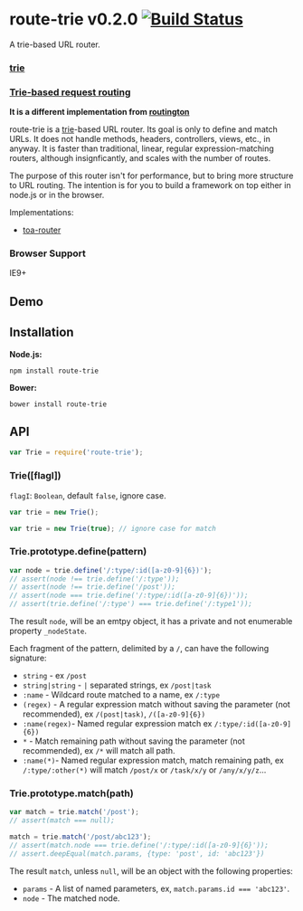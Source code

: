 route-trie v0.2.0 [![Build Status](https://travis-ci.org/zensh/route-trie.svg)](https://travis-ci.org/zensh/route-trie)
====
A trie-based URL router.

### [trie](http://en.wikipedia.org/wiki/Trie)

### [Trie-based request routing](http://blog.vulcanproxy.com/trie-based-http-requests-routing/)

**It is a different implementation from [routington](https://github.com/pillarjs/routington)**

route-trie is a [trie](http://en.wikipedia.org/wiki/Trie)-based URL router.
Its goal is only to define and match URLs.
It does not handle methods, headers, controllers, views, etc., in anyway.
It is faster than traditional, linear, regular expression-matching routers, although insignficantly,
and scales with the number of routes.

The purpose of this router isn't for performance, but to bring more structure to URL routing.
The intention is for you to build a framework on top either in node.js or in the browser.

Implementations:

- [toa-router](https://github.com/toajs/toa-router)

### Browser Support

IE9+

## Demo

## Installation

**Node.js:**

    npm install route-trie

**Bower:**

    bower install route-trie

## API

```js
var Trie = require('route-trie');
```

### Trie([flagI])

`flagI`: `Boolean`, default `false`, ignore case.

```js
var trie = new Trie();
```

```js
var trie = new Trie(true); // ignore case for match
```

### Trie.prototype.define(pattern)

```js
var node = trie.define('/:type/:id([a-z0-9]{6})');
// assert(node !== trie.define('/:type'));
// assert(node !== trie.define('/post'));
// assert(node === trie.define('/:type/:id([a-z0-9]{6})'));
// assert(trie.define('/:type') === trie.define('/:type1'));
```

The result `node`, will be an emtpy object, it has a private and not enumerable property `_nodeState`.

Each fragment of the pattern, delimited by a `/`, can have the following signature:

- `string` - ex `/post`
- `string|string` - `|` separated strings, ex `/post|task`
- `:name` - Wildcard route matched to a name, ex `/:type`
- `(regex)` - A regular expression match without saving the parameter (not recommended), ex `/(post|task)`, `/([a-z0-9]{6})`
- `:name(regex)`- Named regular expression match ex `/:type/:id([a-z0-9]{6})`
- `*` - Match remaining path without saving the parameter (not recommended), ex `/*` will match all path.
- `:name(*)`- Named regular expression match, match remaining path, ex `/:type/:other(*)` will match `/post/x` or `/task/x/y` or `/any/x/y/z`...

### Trie.prototype.match(path)

```js
var match = trie.match('/post');
// assert(match === null);

match = trie.match('/post/abc123');
// assert(match.node === trie.define('/:type/:id([a-z0-9]{6}'));
// assert.deepEqual(match.params, {type: 'post', id: 'abc123'})
```

The result `match`, unless `null`, will be an object with the following properties:

- `params` - A list of named parameters, ex, `match.params.id === 'abc123'`.
- `node` - The matched node.
